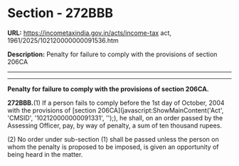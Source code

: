 # Section - 272BBB

**URL:** https://incometaxindia.gov.in/acts/income-tax act, 1961/2025/102120000000091536.htm

**Description:** Penalty for failure to comply with the provisions of section 206CA

---

****

**Penalty for failure to comply with the provisions of section 206CA.**

**272BBB.**(1) If a person fails to comply before the 1st day of October, 2004 with the provisions of [section 206CA](javascript:ShowMainContent\('Act', 'CMSID', '102120000000091331', ''\);), he shall, on an order passed by the Assessing Officer, pay, by way of penalty, a sum of ten thousand rupees.

(2) No order under sub-section (1) shall be passed unless the person on whom the penalty is proposed to be imposed, is given an opportunity of being heard in the matter.